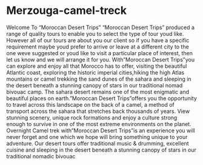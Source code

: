 Merzouga-camel-treck
====================

Welcome To “Moroccan Desert Trips”  “Moroccan Desert Trips” produced a range of quality tours to enable you to select the type of tour youd like. However all of our tours are about you our client so if you have a specific requirement maybe youd prefer to arrive or leave at a different city to the one weve suggested or youd like to visit a particular place of interest, then let us know and we will arrange it for you.  With”Moroccan Desert Trips”you can explore and enjoy all that Morocco has to offer, visiting the beautiful Atlantic coast, exploring the historic imperial cities,hiking the high Atlas mountains or camel trekking the sand dunes of the sahara and sleeping in the desert beneath a stunning canopy of stars in our traditional nomad bivouac camp.  The sahara desert remains one of the most enigmatic and beautiful places on earth.”Moroccan Desert Trips”offers you the opportunity to travel across this landscape on the back of a camel, a method of transport across the sahara that stretches back thousands of years. View stunning scenery, unique rock formations and enjoy a culture strong enough to survive in one of the most extreme environments on the planet.  Overnight Camel trek with”Moroccan Desert Trips”is an experience you will never forget and one which we hope will bring something unique to your adventure. Our desert tours offer traditional music &amp; drumming, excellent cuisine and sleeping in the desert beneath a stunning canopy of stars in our traditional nomadic bivouac

